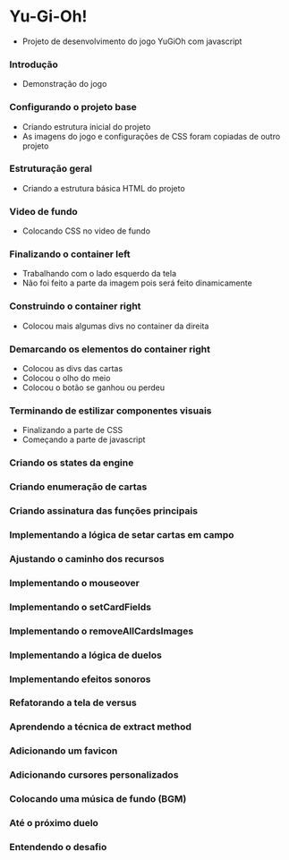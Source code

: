 # Yu-Gi-Oh!
- Projeto de desenvolvimento do jogo YuGiOh com javascript

### Introdução
- Demonstração do jogo 

### Configurando o projeto base
- Criando estrutura inicial do projeto
- As imagens do jogo e configurações de CSS foram copiadas de outro projeto

### Estruturação geral
- Criando a estrutura básica HTML do projeto

### Video de fundo
- Colocando CSS no video de fundo

### Finalizando o container left
- Trabalhando com o lado esquerdo da tela
- Não foi feito a parte da imagem pois será feito dinamicamente

### Construindo o container right
- Colocou mais algumas divs no container da direita

### Demarcando os elementos do container right
- Colocou as divs das cartas
- Colocou o olho do meio
- Colocou o botão se ganhou ou perdeu

### Terminando de estilizar componentes visuais
- Finalizando a parte de CSS
- Começando a parte de javascript

### Criando os states da engine


### Criando enumeração de cartas


### Criando assinatura das funções principais


### Implementando a lógica de setar cartas em campo


### Ajustando o caminho dos recursos


### Implementando o mouseover


### Implementando o setCardFields


### Implementando o removeAllCardsImages


### Implementando a lógica de duelos


### Implementando efeitos sonoros


### Refatorando a tela de versus


### Aprendendo a técnica de extract method


### Adicionando um favicon


### Adicionando cursores personalizados


### Colocando uma música de fundo (BGM)


### Até o próximo duelo


### Entendendo o desafio


